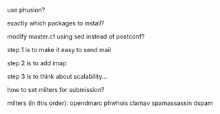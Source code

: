 use phusion?

exactly which packages to install?

modify master.cf using sed instead of postconf?

step 1 is to make it easy to send mail

step 2 is to add imap

step 3 is to think about scalability...

how to set milters for submission?

milters (in this order):
    opendmarc
    phwhois
    clamav
    spamassassin
    dspam
